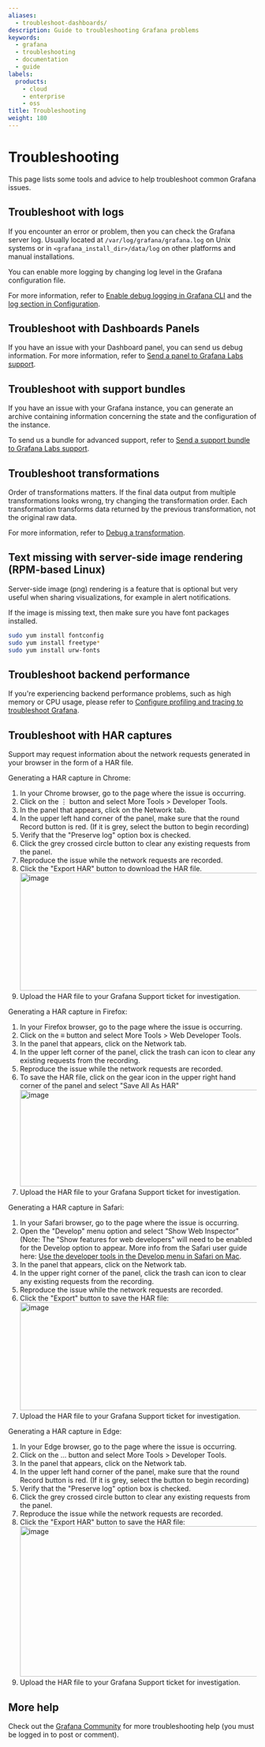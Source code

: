 ```yaml
---
aliases:
  - troubleshoot-dashboards/
description: Guide to troubleshooting Grafana problems
keywords:
  - grafana
  - troubleshooting
  - documentation
  - guide
labels:
  products:
    - cloud
    - enterprise
    - oss
title: Troubleshooting
weight: 180
---
```


# Troubleshooting

This page lists some tools and advice to help troubleshoot common Grafana issues.

## Troubleshoot with logs

If you encounter an error or problem, then you can check the Grafana server log. Usually located at `/var/log/grafana/grafana.log` on Unix systems or in `<grafana_install_dir>/data/log` on other platforms and manual installations.

You can enable more logging by changing log level in the Grafana configuration file.

For more information, refer to [Enable debug logging in Grafana CLI](../cli/#enable-debug-logging) and the [log section in Configuration](../setup-grafana/configure-grafana/#log).

## Troubleshoot with Dashboards Panels

If you have an issue with your Dashboard panel, you can send us debug information. For more information, refer to [Send a panel to Grafana Labs support](send-panel-to-grafana-support/).

## Troubleshoot with support bundles

If you have an issue with your Grafana instance, you can generate an archive containing information concerning the state and the configuration of the instance.

To send us a bundle for advanced support, refer to [Send a support bundle to Grafana Labs support](support-bundles/).

## Troubleshoot transformations

Order of transformations matters. If the final data output from multiple transformations looks wrong, try changing the transformation order. Each transformation transforms data returned by the previous transformation, not the original raw data.

For more information, refer to [Debug a transformation](../panels-visualizations/query-transform-data/transform-data/#debug-a-transformation).

## Text missing with server-side image rendering (RPM-based Linux)

Server-side image (png) rendering is a feature that is optional but very useful when sharing visualizations, for example in alert notifications.

If the image is missing text, then make sure you have font packages installed.

```bash
sudo yum install fontconfig
sudo yum install freetype*
sudo yum install urw-fonts
```

## Troubleshoot backend performance

If you're experiencing backend performance problems, such as high memory or CPU usage, please refer to [Configure profiling and tracing to troubleshoot Grafana](../setup-grafana/configure-grafana/configure-tracing/).

## Troubleshoot with HAR captures

Support may request information about the network requests generated in your browser in the form of a HAR file.

Generating a HAR capture in Chrome:

1. In your Chrome browser, go to the page where the issue is occurring.
2. Click on the ⋮ button and select More Tools > Developer Tools.
3. In the panel that appears, click on the Network tab.
4. In the upper left hand corner of the panel, make sure that the round Record button is red. (If it is grey, select the button to begin recording)
5. Verify that the "Preserve log" option box is checked.
6. Click the grey crossed circle button to clear any existing requests from the panel.
7. Reproduce the issue while the network requests are recorded.
8. Click the "Export HAR" button to download the HAR file.
   <img width="1293" height="239" alt="image" src="https://github.com/user-attachments/assets/2ddd5bd4-d207-4c59-8143-f10009e0cb5d" />
9. Upload the HAR file to your Grafana Support ticket for investigation.

Generating a HAR capture in Firefox:

1. In your Firefox browser, go to the page where the issue is occurring.
2. Click on the ≡ button and select More Tools > Web Developer Tools.
3. In the panel that appears, click on the Network tab.
4. In the upper left corner of the panel, click the trash can icon to clear any existing requests from the recording.
5. Reproduce the issue while the network requests are recorded.
6. To save the HAR file, click on the gear icon in the upper right hand corner of the panel and select "Save All As HAR"
   <img width="1837" height="196" alt="image" src="https://github.com/user-attachments/assets/785be5e4-10a2-4d16-838a-2b7bb97c8453" />
7. Upload the HAR file to your Grafana Support ticket for investigation.

Generating a HAR capture in Safari:

1. In your Safari browser, go to the page where the issue is occurring.
2. Open the "Develop" menu option and select "Show Web Inspector" (Note: The "Show features for web developers" will need to be enabled for the Develop option to appear. More info from the Safari user guide here: [Use the developer tools in the Develop menu in Safari on Mac](https://support.apple.com/en-ie/guide/safari/sfri20948/mac).
3. In the panel that appears, click on the Network tab.
4. In the upper right corner of the panel, click the trash can icon to clear any existing requests from the recording.
5. Reproduce the issue while the network requests are recorded.
6. Click the "Export" button to save the HAR file:
   <img width="1915" height="219" alt="image" src="https://github.com/user-attachments/assets/2bda7bbd-43bf-4ecb-b8f9-f0be92c5a480" />
7. Upload the HAR file to your Grafana Support ticket for investigation.

Generating a HAR capture in Edge:

1. In your Edge browser, go to the page where the issue is occurring.
2. Click on the ... button and select More Tools > Developer Tools.
3. In the panel that appears, click on the Network tab.
4. In the upper left hand corner of the panel, make sure that the round Record button is red. (If it is grey, select the button to begin recording)
5. Verify that the "Preserve log" option box is checked.
6. Click the grey crossed circle button to clear any existing requests from the panel.
7. Reproduce the issue while the network requests are recorded.
8. Click the "Export HAR" button to save the HAR file:
   <img width="916" height="305" alt="image" src="https://github.com/user-attachments/assets/54dfd40d-751f-47b4-9824-bc5be1f027fa" />
10. Upload the HAR file to your Grafana Support ticket for investigation.


## More help

Check out the [Grafana Community](https://community.grafana.com/) for more troubleshooting help (you must be logged in to post or comment).

